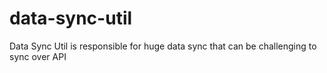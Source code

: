 # data-sync-util
Data Sync Util is responsible for huge data sync that can be challenging to sync over API
